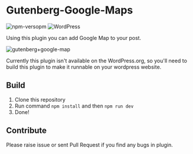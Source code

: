 # Gutenberg-Google-Maps
![npm-versopm](https://img.shields.io/npm/v/npm.svg) 
![WordPress](https://img.shields.io/wordpress/v/akismet.svg)

Using this plugin you can add Google Map to your post.

![gutenberg+google-map](https://user-images.githubusercontent.com/14994452/43009097-5683c198-8c5a-11e8-9198-0f36e89ec5a7.png)

Currently this plugin isn't available on the WordPress.org, so you'll need to build this plugin to make it runnable on your wordpress website.

## Build

1. Clone this repository
2. Run command `npm install` and then `npm run dev`
3. Done! 

## Contribute
Please raise issue or sent Pull Request if you find any bugs in plugin.

